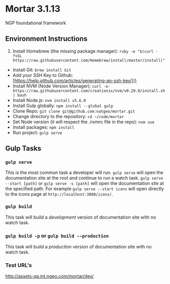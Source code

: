 # Mortar 3.1.13

NGP foundational framework

## Environment Instructions

1. Install Homebrew (the missing package manager): `ruby -e "$(curl -fsSL https://raw.githubusercontent.com/Homebrew/install/master/install)"`
- Install Git: `brew install Git`
- Add your SSH Key to Github: [https://help.github.com/articles/generating-an-ssh-key/]()
- Install NVM (Node Version Manager): `curl -o- https://raw.githubusercontent.com/creationix/nvm/v0.29.0/install.sh | bash`
- Install Node.js: `nvm install v5.6.0`
- Install Gulp globally: `npm install --global gulp`
- Clone Repo: `git clone git@github.com:natgeo/mortar.git`
- Change directory to the repository: `cd ~/code/mortar`
- Set Node version (it will respect the .nvmrc file in the repo): `nvm use`
- Install packages: `npm install`
- Run project: `gulp serve`

## Gulp Tasks

### `gulp serve`

This is the most common task a developer will run. `gulp serve` will open the documentation site at the root and continue to run a watch task. `gulp serve --start [path]` or `gulp serve -s [path]` will open the documentation site at the specified path. For example `gulp serve --start icons` will open directly to the icons page at `http://localhost:3000/icons/`.

### `gulp build`

This task will build a *development* version of documentation site with no watch task.

### `gulp build -p` or `gulp build --production`

This task will build a *production* version of documentation site with no watch task.

### Test URL's

http://assets-qa.int.ngeo.com/mortar/dev/
